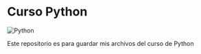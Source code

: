 # Curso Python

![Python](https://cdn4.iconfinder.com/data/icons/logos-and-brands/512/267_Python_logo-512.png)

Este repositorio es para guardar mis archivos del curso de Python
